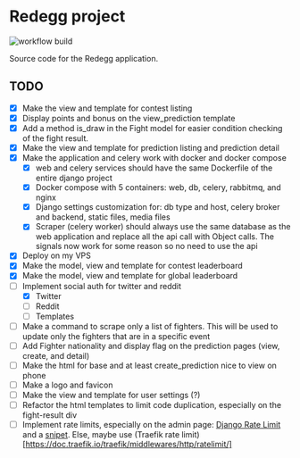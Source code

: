 # Redegg project

![workflow build](https://github.com/NicoGGG/redegg/actions/workflows/build.yml/badge.svg)

Source code for the Redegg application.

## TODO

- [x] Make the view and template for contest listing
- [x] Display points and bonus on the view_prediction template
- [x] Add a method is_draw in the Fight model for easier condition checking of the fight result.
- [x] Make the view and template for prediction listing and prediction detail
- [x] Make the application and celery work with docker and docker compose
  - [x] web and celery services should have the same Dockerfile of the entire django project
  - [x] Docker compose with 5 containers: web, db, celery, rabbitmq, and nginx
  - [x] Django settings customization for: db type and host, celery broker and backend, static files, media files
  - [x] Scraper (celery worker) should always use the same database as the web application and replace all the api call with Object calls. The signals now work for some reason so no need to use the api
- [x] Deploy on my VPS
- [x] Make the model, view and template for contest leaderboard
- [x] Make the model, view and template for global leaderboard
- [ ] Implement social auth for twitter and reddit
  - [x] Twitter
  - [ ] Reddit
  - [ ] Templates
- [ ] Make a command to scrape only a list of fighters. This will be used to update only the fighters that are in a specific event
- [ ] Add Fighter nationality and display flag on the prediction pages (view, create, and detail)
- [ ] Make the html for base and at least create_prediction nice to view on phone
- [ ] Make a logo and favicon
- [ ] Make the view and template for user settings (?)
- [ ] Refactor the html templates to limit code duplication, especially on the fight-result div
- [ ] Implement rate limits, especially on the admin page: [Django Rate Limit](https://django-ratelimit.readthedocs.io/en/stable/installation.html) and a [snipet](https://gist.github.com/nitely/5202285). Else, maybe use (Traefik rate limit)[https://doc.traefik.io/traefik/middlewares/http/ratelimit/]
